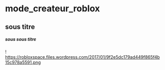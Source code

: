 # mode_createur_roblox
## sous titre
##### sous sous titre
! https://robloxspace.files.wordpress.com/2017/01/9f2e5dc179ad449f865f4b15c978a5591.png
